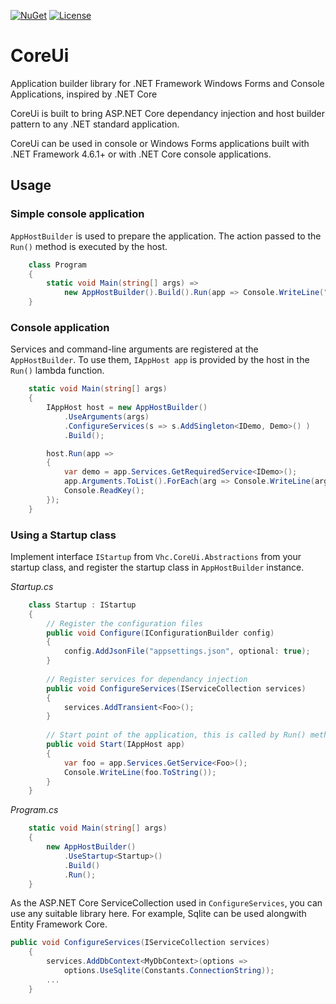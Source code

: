 
[![NuGet](https://img.shields.io/nuget/v/Vhc.CoreUi.svg)](https://www.nuget.org/packages/Vhc.CoreUi)
[![License](https://img.shields.io/github/license/churivibhav/CoreUi.svg)](https://github.com/churivibhav/CoreUi/blob/master/LICENSE)

# CoreUi
Application builder library for .NET Framework Windows Forms and Console Applications, inspired by .NET Core 

CoreUi is built to bring ASP.NET Core dependancy injection and host builder pattern to any .NET standard application.

CoreUi can be used in console or Windows Forms applications built with .NET Framework 4.6.1+ or with .NET Core console applications.

## Usage

### Simple console application
`AppHostBuilder` is used to prepare the application.
The action passed to the `Run()` method is executed by the host.

```c#
    class Program
    {
        static void Main(string[] args) =>
            new AppHostBuilder().Build().Run(app => Console.WriteLine("Hello World!"));
    }
```

### Console application
Services and command-line arguments are registered at the `AppHostBuilder`.
To use them, `IAppHost app` is provided by the host in the `Run()` lambda function. 

```c#
    static void Main(string[] args)
    {
        IAppHost host = new AppHostBuilder()
            .UseArguments(args)
            .ConfigureServices(s => s.AddSingleton<IDemo, Demo>() )
            .Build();

        host.Run(app =>
        {
            var demo = app.Services.GetRequiredService<IDemo>();
            app.Arguments.ToList().ForEach(arg => Console.WriteLine(arg));
            Console.ReadKey();
        });
    }
  ```

### Using a Startup class
Implement interface `IStartup` from `Vhc.CoreUi.Abstractions` from your startup class, and register the startup class in `AppHostBuilder` instance.

_Startup.cs_
```c#
    class Startup : IStartup
    {
        // Register the configuration files
        public void Configure(IConfigurationBuilder config)
        {
            config.AddJsonFile("appsettings.json", optional: true);
        }
        
        // Register services for dependancy injection
        public void ConfigureServices(IServiceCollection services)
        {
            services.AddTransient<Foo>();
        }
    
        // Start point of the application, this is called by Run() method of the application host
        public void Start(IAppHost app)
        {
            var foo = app.Services.GetService<Foo>();
            Console.WriteLine(foo.ToString());
        }
    }
  ```
  
_Program.cs_
```c#
    static void Main(string[] args)
    {
        new AppHostBuilder()
            .UseStartup<Startup>()
            .Build()
            .Run();
    }
  ```

As the ASP.NET Core ServiceCollection used in `ConfigureServices`, you can use any suitable library here.
For example, Sqlite can be used alongwith Entity Framework Core.

```c# 
public void ConfigureServices(IServiceCollection services)
    {
        services.AddDbContext<MyDbContext>(options =>
            options.UseSqlite(Constants.ConnectionString));
        ...
    }
